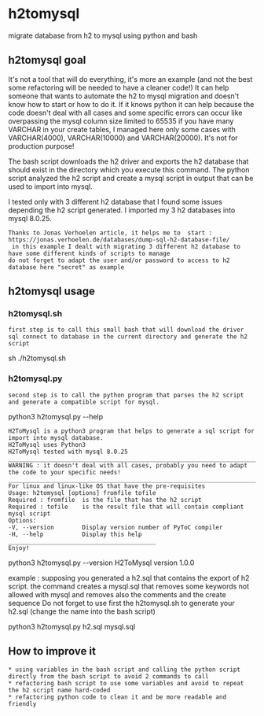 # h2tomysql

migrate database from h2 to mysql using python and bash

## h2tomysql goal

It's not a tool that will do everything, it's more an example (and not the best some refactoring will be needed to have a cleaner code!)
It can help someone that wants to automate the h2 to mysql migration and doesn't know how to start or how to do it.
If it knows python it can help because the code doesn't deal with all cases and some specific errors can occur like overpassing the
mysql column size limited to 65535 if you have many VARCHAR in your create tables, I managed here only some cases with VARCHAR(4000), VARCHAR(10000) and VARCHAR(20000).
It's not for production purpose!

The bash script downloads the h2 driver and exports the h2 database that should exist in the directory which you execute this command.
The python script analyzed the h2 script and create a mysql script in output that can be used to import into mysql.

I tested only with 3 different h2 database that I found some issues depending the h2 script generated.
I imported my 3 h2 databases into mysql 8.0.25.

    Thanks to Jonas Verhoelen article, it helps me to  start : https://jonas.verhoelen.de/databases/dump-sql-h2-database-file/
     in this example I dealt with migrating 3 different h2 database to have some different kinds of scripts to manage
    do not forget to adapt the user and/or password to access to h2 database here "secret" as example

## h2tomysql usage

### h2tomysql.sh

    first step is to call this small bash that will download the driver sql connect to database in the current directory and generate the h2 script

sh ./h2tomysql.sh

### h2tomysql.py

    second step is to call the python program that parses the h2 script and generate a compatible script for mysql.

python3 h2tomysql.py --help

    H2ToMysql is a python3 program that helps to generate a sql script for import into mysql database.
    H2ToMysql uses Python3
    H2ToMysql tested with mysql 8.0.25
    _____________________________________________________________________________________________________
    WARNING : it doesn't deal with all cases, probably you need to adapt the code to your specific needs!
    _____________________________________________________________________________________________________
    For linux and linux-like OS that have the pre-requisites
    Usage: h2tomysql [options] fromfile tofile
    Required : fromfile  is the file that has the h2 script
    Required : tofile    is the result file that will contain compliant mysql script
    Options:
    -V, --version        Display version number of PyToC compiler
    -H, --help           Display this help
    __________________________________________
    Enjoy!

python3 h2tomysql.py --version
H2ToMysql version 1.0.0

example : supposing you generated a h2.sql that contains the export of h2 script. the command creates a mysql.sql that removes some keywords not allowed with mysql and removes also the comments and the create sequence
Do not forget to use first the h2tomysql.sh to generate your h2.sql (change the name into the bash script)

python3 h2tomysql.py h2.sql mysql.sql

## How to improve it

    * using variables in the bash script and calling the python script directly from the bash script to avoid 2 commands to call
    * refactoring bash script to use some variables and avoid to repeat the h2 script name hard-coded
    * refactoring python code to clean it and be more readable and friendly
